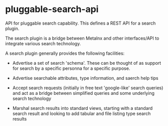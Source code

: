 # pluggable-search-api
API for pluggable search capability. This defines a REST API for a search plugin.

The search plugin is a bridge between Metalnx and other interfaces/API to integrate various
search technology. 

A search plugin generally provides the following facilities:

* Advertise a set of search 'schema'. These can be thought of as support for search by a specific personna for a specific purpose.

* Advertise searchable attributes, type information, and saerch help tips

* Accept search requests (initially in free text 'google-like' search queries) and act as a bridge between simplified 
queries and some underlying search technology

* Marshal search results into standard views, starting with a standard search result and looking to add tabular and 
file listing type search results


